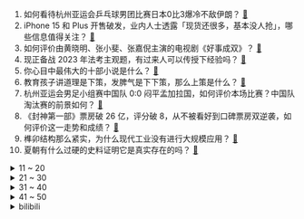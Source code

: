 1. 如何看待杭州亚运会乒乓球男团比赛日本0比3爆冷不敌伊朗？ [:link:](https://www.zhihu.com/question/623603975)
2. iPhone 15 和 Plus 开售破发，业内人士透露「现货还很多，基本没人抢」，哪些信息值得关注？ [:link:](https://www.zhihu.com/question/623569335)
3. 如何评价由黄晓明、张小斐、张嘉倪主演的电视剧《好事成双》？ [:link:](https://www.zhihu.com/question/622608346)
4. 现正备战 2023 年法考主观题，有过来人可以传授下经验吗？ [:link:](https://www.zhihu.com/question/623111264)
5. 你心目中最伟大的十部小说是什么？ [:link:](https://www.zhihu.com/question/21405569)
6. 教育孩子讲道理是下策，发脾气是下下策，那么上策是什么？ [:link:](https://www.zhihu.com/question/622878648)
7. 杭州亚运会男足小组赛中国队 0:0 闷平孟加拉国，如何评价本场比赛？中国队淘汰赛的前景如何？ [:link:](https://www.zhihu.com/question/623581256)
8. 《封神第一部》票房破 26 亿，评分破 8，从不被看好到口碑票房双逆袭，如何评价这一走势和成绩？ [:link:](https://www.zhihu.com/question/622726761)
9. 榫卯结构那么紧实，为什么现代工业没有进行大规模应用？ [:link:](https://www.zhihu.com/question/271098355)
10. 夏朝有什么过硬的史料证明它是真实存在的吗？ [:link:](https://www.zhihu.com/question/31077636)
<details>
<summary>11 ~ 20</summary>

11. 俄军击毁德国援乌坦克，发现坦克乘员都是德国联邦国防军军人，北约是否下场？这意味着什么？ [:link:](https://www.zhihu.com/question/623558845)
12. 如何看待「核酸大王」张核子进军预制菜市场？ [:link:](https://www.zhihu.com/question/622366703)
13. 为什么中国完全拥有长江流域，埃及却没有完全拥有尼罗河流域？ [:link:](https://www.zhihu.com/question/622715700)
14. 律师提醒「旅游搭子」社交有风险需谨慎对待，「旅游搭子」暗藏多少陷阱？假期出行有哪些需要注意？ [:link:](https://www.zhihu.com/question/623264443)
15. 如何看待 AITO 问界官方回应「实力全开，无惧诋毁」？有哪些值得关注的信息？ [:link:](https://www.zhihu.com/question/623282954)
16. 如果给你一次重新选择工作的机会，你会选择从事什么样的工作？ [:link:](https://www.zhihu.com/question/622550006)
17. malloc参数只申请一个int为什么可以存两个？ [:link:](https://www.zhihu.com/question/620362723)
18. 现代人健身能有多卷？ [:link:](https://www.zhihu.com/question/622758246)
19. 辞职在家你会慌吗? [:link:](https://www.zhihu.com/question/620537054)
20. 如何看待AI上线影视角色功能，戏外衍生出更多「番外故事」，AI在影视上的应用都有哪些前景？ [:link:](https://www.zhihu.com/question/623567240)
</details>
<details>
<summary>21 ~ 30</summary>

21. 2023赛季F1日本大奖赛维斯塔潘夺冠，迈凯伦诺里斯、皮亚斯特里二三带回，如何评价这场比赛？ [:link:](https://www.zhihu.com/question/623551027)
22. 问你一事，用心回答，人这一辈子最重要的事情是什么？ [:link:](https://www.zhihu.com/question/622686120)
23. 如何评价杭州亚运会开幕式上中国代表团礼服青花瓷加牡丹的设计？你觉得如何？ [:link:](https://www.zhihu.com/question/623470399)
24. 速度太快，夺得首金后中国队 1 小时 5 金入账，中国代表团本届亚运会最终能夺得多少枚金牌？ [:link:](https://www.zhihu.com/question/623544915)
25. 郭明錤称苹果追加 iPhone 15 ProMax 订单至 3500 万部，四季度营收可期，如何解读？ [:link:](https://www.zhihu.com/question/623461400)
26. 上海迪士尼拍游客照片卖 118 元，大学生起诉上海迪士尼侵权，此事是否构成侵权？法律角度如何解读？ [:link:](https://www.zhihu.com/question/623469561)
27. 为什么公司宁愿高薪招新领导，也不愿意内部提拔？ [:link:](https://www.zhihu.com/question/622566930)
28. 微软的应用商店（Microsoft Store）为什么始终做的不温不火？ [:link:](https://www.zhihu.com/question/572483329)
29. 杭州亚运会中国队包揽 24 日游泳项目全部七项金牌，如何评价目前中国游泳队实力？ [:link:](https://www.zhihu.com/question/623585137)
30. 杭州必去的地标有哪些？ [:link:](https://www.zhihu.com/question/622234235)
</details>
<details>
<summary>31 ~ 40</summary>

31. 中秋节快到了，你能用「只有月亮才知道」为开头写一句动人的情话吗？ [:link:](https://www.zhihu.com/question/621948959)
32. 23-24 赛季英超曼城 2:0 诺丁汉森林，福登哈兰德建功，罗德里锁喉染红，如何评价这场比赛？ [:link:](https://www.zhihu.com/question/623474763)
33. 如何评价2023华为杯研究生数学建模竞赛E题? [:link:](https://www.zhihu.com/question/623221220)
34. 在秋季护肤过程中，使用身体乳真的有必要吗？ [:link:](https://www.zhihu.com/question/621515331)
35. 游戏中的快慢刀在现实中算是一种技巧吗？ [:link:](https://www.zhihu.com/question/623245752)
36. 日企联盟完成了对东芝的要约收购，近 150 年历史巨头最快年内退市，哪些信息值得关注？ [:link:](https://www.zhihu.com/question/623540948)
37. 为什么现在年轻人都不到菜市场买菜了? [:link:](https://www.zhihu.com/question/615918682)
38. 如何看待大模型和AI搜索之间的关系和演进，生成式AI有哪些实际落地应用？ [:link:](https://www.zhihu.com/question/623104831)
39. 明起存量首套房贷利率批量下调，无需申请，多家银行出台实施细则，哪些信息值得关注？ [:link:](https://www.zhihu.com/question/623542037)
40. 为什么越长大就越不快乐呢？ [:link:](https://www.zhihu.com/question/616246227)
</details>
<details>
<summary>41 ~ 50</summary>

41. 你觉得哪些科学家错过诺贝尔奖最可惜？原因是什么？ [:link:](https://www.zhihu.com/question/622723518)
42. 想要兼顾性能和燃油经济性，怎么样的混动车型才是绝佳选择? [:link:](https://www.zhihu.com/question/623547614)
43. 五条悟被腰斩了，还能活吗？ [:link:](https://www.zhihu.com/question/622929456)
44. 梅西接受采访谈巴黎「我拿到了世界杯，却是唯一没得到俱乐部认可的阿根廷球员」，如何评价他在巴黎的遭遇？ [:link:](https://www.zhihu.com/question/623204278)
45. 如何看待苏炳添在《冠军观赛团》节目中分享自己严格的作息时间，作息时间和自律对于运动员来说有多重要？ [:link:](https://www.zhihu.com/question/623501024)
46. 有没有那么一瞬间特别心疼一个人？ [:link:](https://www.zhihu.com/question/435939168)
47. 一个人为了目标，能疯狂努力到什么程度？ [:link:](https://www.zhihu.com/question/35306101)
48. 宁波奥运冠军汪顺，举着宁波方太产的火炬，点燃宁波大丰做的主火炬，亚运会宁波元素让你对宁波有哪些新向往？ [:link:](https://www.zhihu.com/question/623549642)
49. 如何评价《骄阳伴我》大结局，你满意吗？ [:link:](https://www.zhihu.com/question/622471284)
50. 如果《让子弹飞》里面吃粉的是《崩坏：星穹铁道》各角色，会怎么样？ [:link:](https://www.zhihu.com/question/622683592)
</details><details>
<summary>bilibili</summary>

</details>